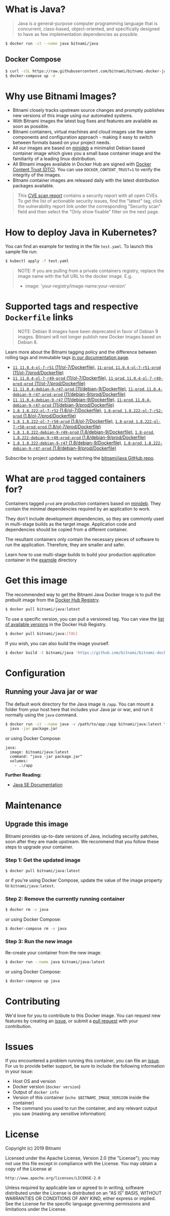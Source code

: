 # What is Java?

> Java is a general-purpose computer programming language that is concurrent, class-based, object-oriented, and specifically designed to have as few implementation dependencies as possible.

```bash
$ docker run -it --name java bitnami/java
```

## Docker Compose

```bash
$ curl -sSL https://raw.githubusercontent.com/bitnami/bitnami-docker-java/master/docker-compose.yml > docker-compose.yml
$ docker-compose up -d
```

# Why use Bitnami Images?

* Bitnami closely tracks upstream source changes and promptly publishes new versions of this image using our automated systems.
* With Bitnami images the latest bug fixes and features are available as soon as possible.
* Bitnami containers, virtual machines and cloud images use the same components and configuration approach - making it easy to switch between formats based on your project needs.
* All our images are based on [minideb](https://github.com/bitnami/minideb) a minimalist Debian based container image which gives you a small base container image and the familiarity of a leading linux distribution.
* All Bitnami images available in Docker Hub are signed with [Docker Content Trust (DTC)](https://docs.docker.com/engine/security/trust/content_trust/). You can use `DOCKER_CONTENT_TRUST=1` to verify the integrity of the images.
* Bitnami container images are released daily with the latest distribution packages available.


> This [CVE scan report](https://quay.io/repository/bitnami/java?tab=tags) contains a security report with all open CVEs. To get the list of actionable security issues, find the "latest" tag, click the vulnerability report link under the corresponding "Security scan" field and then select the "Only show fixable" filter on the next page.

# How to deploy Java in Kubernetes?

You can find an example for testing in the file `test.yaml`. To launch this sample file run:

```bash
$ kubectl apply -f test.yaml
```

> NOTE: If you are pulling from a private containers registry, replace the image name with the full URL to the docker image. E.g.
>
> - image: 'your-registry/image-name:your-version'

# Supported tags and respective `Dockerfile` links

> NOTE: Debian 8 images have been deprecated in favor of Debian 9 images. Bitnami will not longer publish new Docker images based on Debian 8.

Learn more about the Bitnami tagging policy and the difference between rolling tags and immutable tags [in our documentation page](https://docs.bitnami.com/containers/how-to/understand-rolling-tags-containers/).


- [`11`, `11.0.4-ol-7-r51` (11/ol-7/Dockerfile)](https://github.com/bitnami/bitnami-docker-java/blob/11.0.4-ol-7-r51/11/ol-7/Dockerfile), [`11-prod`, `11.0.4-ol-7-r51-prod` (11/ol-7/prod/Dockerfile)](https://github.com/bitnami/bitnami-docker-java/blob/11.0.4-ol-7-r51/11/ol-7/prod/Dockerfile)
- [`11`, `11.0.4-ol-7-r49-prod` (11/ol-7/Dockerfile)](https://github.com/bitnami/bitnami-docker-java/blob/11.0.4-ol-7-r49-prod/11/ol-7/Dockerfile), [`11-prod`, `11.0.4-ol-7-r49-prod-prod` (11/ol-7/prod/Dockerfile)](https://github.com/bitnami/bitnami-docker-java/blob/11.0.4-ol-7-r49-prod/11/ol-7/prod/Dockerfile)
- [`11`, `11.0.4-debian-9-r47-prod` (11/debian-9/Dockerfile)](https://github.com/bitnami/bitnami-docker-java/blob/11.0.4-debian-9-r47-prod/11/debian-9/Dockerfile), [`11-prod`, `11.0.4-debian-9-r47-prod-prod` (11/debian-9/prod/Dockerfile)](https://github.com/bitnami/bitnami-docker-java/blob/11.0.4-debian-9-r47-prod/11/debian-9/prod/Dockerfile)
- [`11`, `11.0.4-debian-9-r47` (11/debian-9/Dockerfile)](https://github.com/bitnami/bitnami-docker-java/blob/11.0.4-debian-9-r47/11/debian-9/Dockerfile), [`11-prod`, `11.0.4-debian-9-r47-prod` (11/debian-9/prod/Dockerfile)](https://github.com/bitnami/bitnami-docker-java/blob/11.0.4-debian-9-r47/11/debian-9/prod/Dockerfile)
- [`1.8`, `1.8.222-ol-7-r52` (1.8/ol-7/Dockerfile)](https://github.com/bitnami/bitnami-docker-java/blob/1.8.222-ol-7-r52/1.8/ol-7/Dockerfile), [`1.8-prod`, `1.8.222-ol-7-r52-prod` (1.8/ol-7/prod/Dockerfile)](https://github.com/bitnami/bitnami-docker-java/blob/1.8.222-ol-7-r52/1.8/ol-7/prod/Dockerfile)
- [`1.8`, `1.8.222-ol-7-r50-prod` (1.8/ol-7/Dockerfile)](https://github.com/bitnami/bitnami-docker-java/blob/1.8.222-ol-7-r50-prod/1.8/ol-7/Dockerfile), [`1.8-prod`, `1.8.222-ol-7-r50-prod-prod` (1.8/ol-7/prod/Dockerfile)](https://github.com/bitnami/bitnami-docker-java/blob/1.8.222-ol-7-r50-prod/1.8/ol-7/prod/Dockerfile)
- [`1.8`, `1.8.222-debian-9-r49-prod` (1.8/debian-9/Dockerfile)](https://github.com/bitnami/bitnami-docker-java/blob/1.8.222-debian-9-r49-prod/1.8/debian-9/Dockerfile), [`1.8-prod`, `1.8.222-debian-9-r49-prod-prod` (1.8/debian-9/prod/Dockerfile)](https://github.com/bitnami/bitnami-docker-java/blob/1.8.222-debian-9-r49-prod/1.8/debian-9/prod/Dockerfile)
- [`1.8`, `1.8.222-debian-9-r47` (1.8/debian-9/Dockerfile)](https://github.com/bitnami/bitnami-docker-java/blob/1.8.222-debian-9-r47/1.8/debian-9/Dockerfile), [`1.8-prod`, `1.8.222-debian-9-r47-prod` (1.8/debian-9/prod/Dockerfile)](https://github.com/bitnami/bitnami-docker-java/blob/1.8.222-debian-9-r47/1.8/debian-9/prod/Dockerfile)

Subscribe to project updates by watching the [bitnami/java GitHub repo](https://github.com/bitnami/bitnami-docker-java).

# What are `prod` tagged containers for?

Containers tagged `prod` are production containers based on [minideb](https://github.com/bitnami/minideb). They contain the minimal dependencies required by an application to work.

They don't include development dependencies, so they are commonly used in multi-stage builds as the target image. Application code and dependencies should be copied from a different container.

The resultant containers only contain the necessary pieces of software to run the application. Therefore, they are smaller and safer.

Learn how to use multi-stage builds to build your production application container in the [example](/example) directory

# Get this image

The recommended way to get the Bitnami Java Docker Image is to pull the prebuilt image from the [Docker Hub Registry](https://hub.docker.com/r/bitnami/java).

```bash
$ docker pull bitnami/java:latest
```

To use a specific version, you can pull a versioned tag. You can view the [list of available versions](https://hub.docker.com/r/bitnami/java/tags/) in the Docker Hub Registry.

```bash
$ docker pull bitnami/java:[TAG]
```

If you wish, you can also build the image yourself.

```bash
$ docker build -t bitnami/java 'https://github.com/bitnami/bitnami-docker-java.git#master:1.8/debian-9'
```

# Configuration

## Running your Java jar or war

The default work directory for the Java image is `/app`. You can mount a folder from your host here that includes your Java jar or war, and run it normally using the `java` command.

```bash
$ docker run -it --name java -v /path/to/app:/app bitnami/java:latest \
  java -jar package.jar
```

or using Docker Compose:

```
java:
  image: bitnami/java:latest
  command: "java -jar package.jar"
  volumes:
    - .:/app
```

**Further Reading:**

  - [Java SE Documentation](https://docs.oracle.com/javase/8/docs/api/)

# Maintenance

## Upgrade this image

Bitnami provides up-to-date versions of Java, including security patches, soon after they are made upstream. We recommend that you follow these steps to upgrade your container.

### Step 1: Get the updated image

```bash
$ docker pull bitnami/java:latest
```

or if you're using Docker Compose, update the value of the image property to `bitnami/java:latest`.

### Step 2: Remove the currently running container

```bash
$ docker rm -v java
```

or using Docker Compose:

```bash
$ docker-compose rm -v java
```

### Step 3: Run the new image

Re-create your container from the new image.

```bash
$ docker run --name java bitnami/java:latest
```

or using Docker Compose:

```bash
$ docker-compose up java
```

# Contributing

We'd love for you to contribute to this Docker image. You can request new features by creating an [issue](https://github.com/bitnami/bitnami-docker-java/issues), or submit a [pull request](https://github.com/bitnami/bitnami-docker-java/pulls) with your contribution.

# Issues

If you encountered a problem running this container, you can file an [issue](https://github.com/bitnami/bitnami-docker-java/issues). For us to provide better support, be sure to include the following information in your issue:

- Host OS and version
- Docker version (`docker version`)
- Output of `docker info`
- Version of this container (`echo $BITNAMI_IMAGE_VERSION` inside the container)
- The command you used to run the container, and any relevant output you saw (masking any sensitive
information)

# License

Copyright (c) 2019 Bitnami

Licensed under the Apache License, Version 2.0 (the "License");
you may not use this file except in compliance with the License.
You may obtain a copy of the License at

    http://www.apache.org/licenses/LICENSE-2.0

Unless required by applicable law or agreed to in writing, software
distributed under the License is distributed on an "AS IS" BASIS,
WITHOUT WARRANTIES OR CONDITIONS OF ANY KIND, either express or implied.
See the License for the specific language governing permissions and
limitations under the License.
